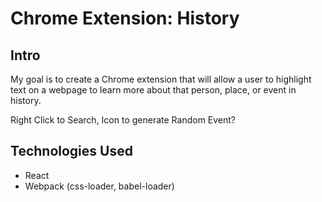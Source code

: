 # Chrome Extension: History

## Intro

My goal is to create a Chrome extension that will allow a user to highlight text on a webpage to learn more about that person, place, or event in history.

Right Click to Search,
Icon to generate Random Event?

## Technologies Used

- React
- Webpack (css-loader, babel-loader)